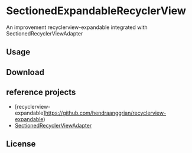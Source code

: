 # SectionedExpandableRecyclerView
An improvement recyclerview-expandable integrated with SectionedRecyclerViewAdapter

Usage
-----

Download
--------

## reference projects
- [recyclerview-expandable]https://github.com/hendraanggrian/recyclerview-expandable)
- [SectionedRecyclerViewAdapter](https://github.com/luizgrp/SectionedRecyclerViewAdapter)

License
-------
